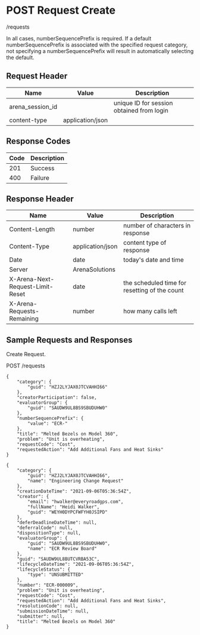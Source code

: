# POST Request Create


/requests

In all cases, numberSequencePrefix is required. If a default numberSequencePrefix is associated with the specified request category, not specifying a  numberSequencePrefix will result in automatically selecting the default.  

## Request Header

| Name | Value | Description |
|  --- |  --- |  --- | 
| arena_session_id |   | unique ID for session obtained from login |
| content\-type | application/json |   |

## Response Codes

| Code | Description |
|  --- |  --- | 
| 201 | Success |
| 400 | Failure |

## Response Header

| Name | Value | Description |
|  --- |  --- |  --- | 
| Content\-Length | number | number of characters in response |
| Content\-Type | application/json | content type of response |
| Date | date | today's date and time |
| Server | ArenaSolutions |   |
| X\-Arena\-Next\-Request\-Limit\-Reset  | date | the scheduled time for resetting of the count |
| X\-Arena\-Requests\-Remaining  | number | how many calls left |

## Sample Requests and Responses
Create Request.



POST /requests



```
{
    "category": {
        "guid": "HZJ2LYJAX0JTCVAHHI66"
    },
    "creatorParticipation": false,
    "evaluatorGroup": {
        "guid": "SAUDW9UL8BS9SBUDUHW0"
    },
    "numberSequencePrefix": {
        "value": "ECR-"
    },
    "title": "Melted Bezels on Model 360",
    "problem": "Unit is overheating",
    "requestCode": "Cost",
    "requestedAction": "Add Additional Fans and Heat Sinks"
}
```


```
{
    "category": {
        "guid": "HZJ2LYJAX0JTCVAHHI66",
        "name": "Engineering Change Request"
    },
    "creationDateTime": "2021-09-06T05:36:54Z",
    "creator": {
        "email": "hwalker@everyroadgps.com",
        "fullName": "Heidi Walker",
        "guid": "WEYH0DYPCFWFYH0JSIPD"
    },
    "deferDeadlineDateTime": null,
    "deferralCode": null,
    "dispositionType": null,
    "evaluatorGroup": {
        "guid": "SAUDW9UL8BS9SBUDUHW0",
        "name": "ECR Review Board"
    },
    "guid": "SAUDW9UL8BUTCVRBA53C",
    "lifecycleDateTime": "2021-09-06T05:36:54Z",
    "lifecycleStatus": {
        "type": "UNSUBMITTED"
    },
    "number": "ECR-000009",
    "problem": "Unit is overheating",
    "requestCode": "Cost",
    "requestedAction": "Add Additional Fans and Heat Sinks",
    "resolutionCode": null,
    "submissionDateTime": null,
    "submitter": null,
    "title": "Melted Bezels on Model 360"
}
```
